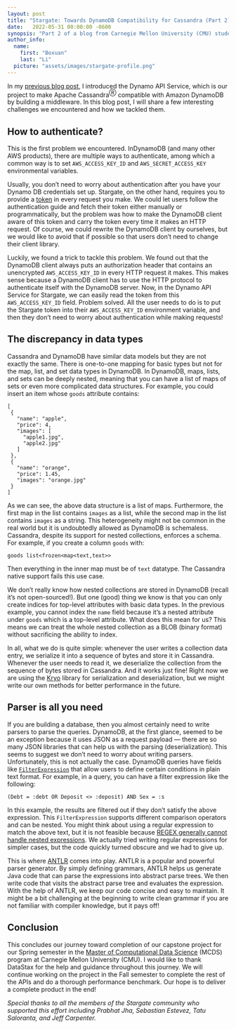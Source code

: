```yaml
---
layout: post
title: "Stargate: Towards DynamoDB Compatibility for Cassandra (Part 2)"
date:   2022-05-31 00:00:00 -0600
synopsis: "Part 2 of a blog from Carnegie Mellon University (CMU) students about their work on a DynamoDB-compatible API for Stargate."
author_info:
  name:
    first: "Boxuan"
    last: "Li"
  picture: "assets/images/stargate-profile.png"
---
```



In my [previous blog post](/2022/05/23/towards-dynamodb-compatibility-for-cassandra.html), I introduced the Dynamo API Service, which is our project to make Apache Cassandra<sup>Ⓡ</sup> compatible with Amazon DynamoDB by building a middleware. In this blog post, I will share a few interesting challenges we encountered and how we tackled them.

## How to authenticate?

This is the first problem we encountered. InDynamoDB (and many other AWS products), there are multiple ways to authenticate, among which a common way is to set `AWS_ACCESS_KEY_ID` and `AWS_SECRET_ACCESS_KEY` environmental variables.

Usually, you don’t need to worry about authentication after you have your Dynamo DB credentials set up. Stargate, on the other hand, requires you to provide a [token](https://stargate.io/docs/latest/secure/authnz.html) in every request you make. We could let users follow the authentication guide and fetch their token either manually or programmatically, but the problem was how to make the DynamoDB client aware of this token and carry the token every time it makes an HTTP request. Of course, we could rewrite the DynamoDB client by ourselves, but we would like to avoid that if possible so that users don’t need to change their client library.

Luckily, we found a trick to tackle this problem. We found out that the DynamoDB client always puts an authorization header that contains an unencrypted `AWS_ACCESS_KEY_ID` in every HTTP request it makes. This makes sense because a DynamoDB client has to use the HTTP protocol to authenticate itself with the DynamoDB server. Now, in the Dynamo API Service for Stargate, we can easily read the token from this `AWS_ACCESS_KEY_ID` field. Problem solved. All the user needs to do is to put the Stargate token into their `AWS_ACCESS_KEY_ID` environment variable, and then they don’t need to worry about authentication while making requests!

## The discrepancy in data types

Cassandra and DynamoDB have similar data models but they are not exactly the same. There is one-to-one mapping for basic types but not for the map, list, and set data types in DynamoDB. In DynamoDB, maps, lists, and sets can be deeply nested, meaning that you can have a list of maps of sets or even more complicated data structures. For example, you could insert an item whose `goods` attribute contains:

```
[
 {
   "name": "apple",
   "price": 4,
   "images": [
     "apple1.jpg",
     "apple2.jpg"
   ]
 },
 {
   "name": "orange",
   "price": 1.45,
   "images": "orange.jpg"
 }
]
```

As we can see, the above data structure is a list of maps. Furthermore, the first map in the list contains `images` as a list, while the second map in the list contains `images` as a string. This heterogeneity might not be common in the real world but it is undoubtedly allowed as DynamoDB is schemaless. Cassandra, despite its support for nested collections, enforces a schema. For example, if you create a column `goods` with:

```
goods list<frozen<map<text,text>>
```

Then everything in the inner map must be of `text` datatype. The Cassandra native support fails this use case.

We don’t really know how nested collections are stored in DynamoDB (recall it’s not open-sourced!). But one (good) thing we know is that you can only create indices for top-level attributes with basic data types. In the previous example, you cannot index the `name` field because it’s a nested attribute under `goods` which is a top-level attribute. What does this mean for us? This means we can treat the whole nested collection as a BLOB (binary format) without sacrificing the ability to index.

In all, what we do is quite simple: whenever the user writes a collection data entry, we serialize it into a sequence of bytes and store it in Cassandra. Whenever the user needs to read it, we deserialize the collection from the sequence of bytes stored in Cassandra. And it works just fine! Right now we are using the [Kryo](https://github.com/EsotericSoftware/kryo) library for serialization and deserialization, but we might write our own methods for better performance in the future.

## Parser is all you need

If you are building a database, then you almost certainly need to write parsers to parse the queries. DynamoDB, at the first glance, seemed to be an exception because it uses JSON as a request payload — there are so many JSON libraries that can help us with the parsing (deserialization). This seems to suggest we don’t need to worry about writing parsers. Unfortunately, this is not actually the case. DynamoDB queries have fields like [<code>FilterExpression</code>](https://docs.aws.amazon.com/amazondynamodb/latest/APIReference/API_Query.html#DDB-Query-request-FilterExpression) that allow users to define certain conditions in plain text format. For example, in a query, you can have a filter expression like the following:

```
(Debt = :debt OR Deposit <> :deposit) AND Sex = :s
```

In this example, the results are filtered out if they don’t satisfy the above expression. This `FilterExpression` supports different comparison operators and can be nested. You might think about using a regular expression to match the above text, but it is not feasible because [REGEX generally cannot handle nested expressions](https://stackoverflow.com/questions/133601/can-regular-expressions-be-used-to-match-nested-patterns). We actually tried writing regular expressions for simpler cases, but the code quickly turned obscure and we had to give up.

This is where [ANTLR](https://www.antlr.org/) comes into play. ANTLR is a popular and powerful parser generator. By simply defining grammars, ANTLR helps us generate Java code that can parse the expressions into abstract parse trees. We then write code that visits the abstract parse tree and evaluates the expression. With the help of ANTLR, we keep our code concise and easy to maintain. It might be a bit challenging at the beginning to write clean grammar if you are not familiar with compiler knowledge, but it pays off!


## Conclusion

This concludes our journey toward completion of our capstone project for our Spring semester in the [Master of Computational Data Science](https://mcds.cs.cmu.edu/) (MCDS) program at Carnegie Mellon University (CMU). I would like to thank DataStax for the help and guidance throughout this journey. We will continue working on the project in the Fall semester to complete the rest of the APIs and do a thorough performance benchmark. Our hope is to deliver a complete product in the end!

*Special thanks to all the members of the Stargate community who supported this effort including Prabhat Jha, Sebastian Estevez, Tatu Saloranta, and Jeff Carpenter.*
